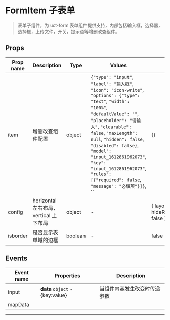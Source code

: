 # FormItem 子表单

> 表单子组件，为 uct-form 表单组件提供支持，内部包括输入框，选择器，选择框，上传文件，开关，提示语等增删改查组件。

## Props

| Prop name | Description                            | Type    | Values                                                                                                                                                                                                                                                                                                                                                                                     | Default                                         |
| --------- | -------------------------------------- | ------- | ------------------------------------------------------------------------------------------------------------------------------------------------------------------------------------------------------------------------------------------------------------------------------------------------------------------------------------------------------------------------------------------ | ----------------------------------------------- |
| item      | 增删改查组件配置                       | object  | `{"type": "input"`, `"label": "输入框"`, `"icon": "icon-write"`, `"options": {"type": "text"`, `"width": "100%"`, `"defaultValue": ""`, `"placeholder": "请输入"`, `"clearable": false`, `"maxLength": null`, `"hidden": false`, `"disabled": false}`, `"model": "input_1612861962073"`, `"key": "input_1612861962073"`, `"rules": [{"required": false`, `"message": "必填项"}]}`, `` | {} |
| config    | horizontal 左右布局，vertical 上下布局 | object  | -                                                                                                                                                                                                                                                                                                                                                                                          | { layout: "vertical", hideRequiredMark: false } |
| isborder  | 是否显示表单域的边框                   | boolean | -                                                                                                                                                                                                                                                                                                                                                                                          | false                                           |

## Events

| Event name | Properties                      | Description                  |
| ---------- | ------------------------------- | ---------------------------- |
| input      | **data** `object` - {key:value} | 当组件内容发生改变时传递参数 |
| mapData    |                                 |

---

<!--
 * @Author: your name
 * @Date: 2021-04-13 16:05:26
 * @LastEditTime: 2021-04-13 16:05:27
 * @LastEditors: your name
 * @Description: In User Settings Edit
 * @FilePath: \UC-font\components\uct\components\uct-button\uct-button.md
-->
